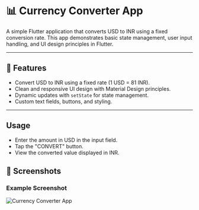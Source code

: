 # 📊 Currency Converter App

A simple Flutter application that converts USD to INR using a fixed conversion rate. This app demonstrates basic state management, user input handling, and UI design principles in Flutter.

---

## 🚀 Features

- Convert USD to INR using a fixed rate (1 USD = 81 INR).
- Clean and responsive UI design with Material Design principles.
- Dynamic updates with `setState` for state management.
- Custom text fields, buttons, and styling.

---

## Usage
- Enter the amount in USD in the input field.
- Tap the "CONVERT" button.
- View the converted value displayed in INR.

## 📸 Screenshots

### Example Screenshot
![Currency Converter App](BreadcrumbsCurrency-Converter-Flutter-Project/ys.png)

